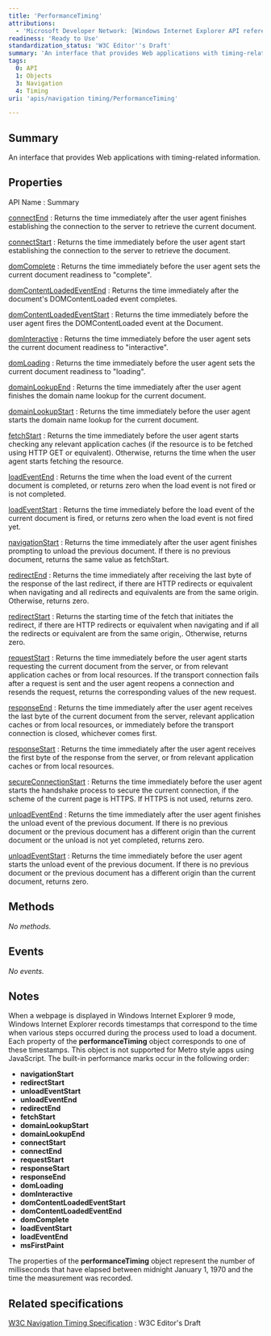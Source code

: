 ```yaml
---
title: 'PerformanceTiming'
attributions:
  - 'Microsoft Developer Network: [Windows Internet Explorer API reference Article](http://msdn.microsoft.com/en-us/library/ie/hh828809%28v=vs.85%29.aspx)'
readiness: 'Ready to Use'
standardization_status: 'W3C Editor''s Draft'
summary: 'An interface that provides Web applications with timing-related information.'
tags:
  0: API
  1: Objects
  3: Navigation
  4: Timing
uri: 'apis/navigation timing/PerformanceTiming'

---
```

## Summary

An interface that provides Web applications with timing-related information.

## Properties

API Name
:   Summary

[connectEnd](/apis/navigation_timing/PerformanceTiming/connectEnd)
:   Returns the time immediately after the user agent finishes establishing the connection to the server to retrieve the current document.

[connectStart](/apis/navigation_timing/PerformanceTiming/connectStart)
:   Returns the time immediately before the user agent start establishing the connection to the server to retrieve the document.

[domComplete](/apis/navigation_timing/PerformanceTiming/domComplete)
:   Returns the time immediately before the user agent sets the current document readiness to "complete".

[domContentLoadedEventEnd](/apis/navigation_timing/PerformanceTiming/domContentLoadedEventEnd)
:   Returns the time immediately after the document's DOMContentLoaded event completes.

[domContentLoadedEventStart](/apis/navigation_timing/PerformanceTiming/domContentLoadedEventStart)
:   Returns the time immediately before the user agent fires the DOMContentLoaded event at the Document.

[domInteractive](/apis/navigation_timing/PerformanceTiming/domInteractive)
:   Returns the time immediately before the user agent sets the current document readiness to "interactive".

[domLoading](/apis/navigation_timing/PerformanceTiming/domLoading)
:   Returns the time immediately before the user agent sets the current document readiness to "loading".

[domainLookupEnd](/apis/navigation_timing/PerformanceTiming/domainLookupEnd)
:   Returns the time immediately after the user agent finishes the domain name lookup for the current document.

[domainLookupStart](/apis/navigation_timing/PerformanceTiming/domainLookupStart)
:   Returns the time immediately before the user agent starts the domain name lookup for the current document.

[fetchStart](/apis/navigation_timing/PerformanceTiming/fetchStart)
:   Returns the time immediately before the user agent starts checking any relevant application caches (if the resource is to be fetched using HTTP GET or equivalent). Otherwise, returns the time when the user agent starts fetching the resource.

[loadEventEnd](/apis/navigation_timing/PerformanceTiming/loadEventEnd)
:   Returns the time when the load event of the current document is completed, or returns zero when the load event is not fired or is not completed.

[loadEventStart](/apis/navigation_timing/PerformanceTiming/loadEventStart)
:   Returns the time immediately before the load event of the current document is fired, or returns zero when the load event is not fired yet.

[navigationStart](/apis/navigation_timing/PerformanceTiming/navigationStart)
:   Returns the time immediately after the user agent finishes prompting to unload the previous document. If there is no previous document, returns the same value as fetchStart.

[redirectEnd](/apis/navigation_timing/PerformanceTiming/redirectEnd)
:   Returns the time immediately after receiving the last byte of the response of the last redirect, if there are HTTP redirects or equivalent when navigating and all redirects and equivalents are from the same origin. Otherwise, returns zero.

[redirectStart](/apis/navigation_timing/PerformanceTiming/redirectStart)
:   Returns the starting time of the fetch that initiates the redirect, if there are HTTP redirects or equivalent when navigating and if all the redirects or equivalent are from the same origin,. Otherwise, returns zero.

[requestStart](/apis/navigation_timing/PerformanceTiming/requestStart)
:   Returns the time immediately before the user agent starts requesting the current document from the server, or from relevant application caches or from local resources. If the transport connection fails after a request is sent and the user agent reopens a connection and resends the request, returns the corresponding values of the new request.

[responseEnd](/apis/navigation_timing/PerformanceTiming/responseEnd)
:   Returns the time immediately after the user agent receives the last byte of the current document from the server, relevant application caches or from local resources, or immediately before the transport connection is closed, whichever comes first.

[responseStart](/apis/navigation_timing/PerformanceTiming/responseStart)
:   Returns the time immediately after the user agent receives the first byte of the response from the server, or from relevant application caches or from local resources.

[secureConnectionStart](/apis/navigation_timing/PerformanceTiming/secureConnectionStart)
:   Returns the time immediately before the user agent starts the handshake process to secure the current connection, if the scheme of the current page is HTTPS. If HTTPS is not used, returns zero.

[unloadEventEnd](/apis/navigation_timing/PerformanceTiming/unloadEventEnd)
:   Returns the time immediately after the user agent finishes the unload event of the previous document. If there is no previous document or the previous document has a different origin than the current document or the unload is not yet completed, returns zero.

[unloadEventStart](/apis/navigation_timing/PerformanceTiming/unloadEventStart)
:   Returns the time immediately before the user agent starts the unload event of the previous document. If there is no previous document or the previous document has a different origin than the current document, returns zero.

## Methods

*No methods.*

## Events

*No events.*

## Notes

When a webpage is displayed in Windows Internet Explorer 9 mode, Windows Internet Explorer records timestamps that correspond to the time when various steps occurred during the process used to load a document. Each property of the **performanceTiming** object corresponds to one of these timestamps. This object is not supported for Metro style apps using JavaScript. The built-in performance marks occur in the following order:

-   **navigationStart**
-   **redirectStart**
-   **unloadEventStart**
-   **unloadEventEnd**
-   **redirectEnd**
-   **fetchStart**
-   **domainLookupStart**
-   **domainLookupEnd**
-   **connectStart**
-   **connectEnd**
-   **requestStart**
-   **responseStart**
-   **responseEnd**
-   **domLoading**
-   **domInteractive**
-   **domContentLoadedEventStart**
-   **domContentLoadedEventEnd**
-   **domComplete**
-   **loadEventStart**
-   **loadEventEnd**
-   **msFirstPaint**

The properties of the **performanceTiming** object represent the number of milliseconds that have elapsed between midnight January 1, 1970 and the time the measurement was recorded.

## Related specifications

[W3C Navigation Timing Specification](http://w3c-test.org/webperf/specs/NavigationTiming/)
:   W3C Editor's Draft
